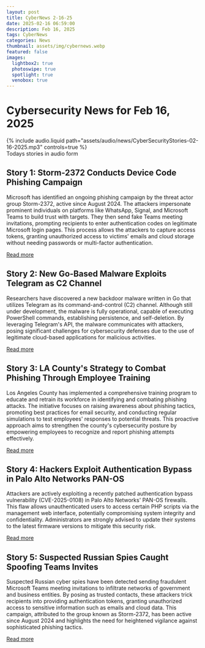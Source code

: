 ```yaml
---
layout: post
title: CyberNews 2-16-25
date: 2025-02-16 06:59:00
description: Feb 16, 2025
tags: CyberNews
categories: News
thumbnail: assets/img/cybernews.webp
featured: false
images:
  lightbox2: true
  photoswipe: true
  spotlight: true
  venobox: true
---
```


# Cybersecurity News for Feb 16, 2025

<div class="row mt-3">
    <div class="col-sm mt-3 mt-md-0">
        {% include audio.liquid path="assets/audio/news/CyberSecurityStories-02-16-2025.mp3" controls=true %}
    </div>
</div>
<div class="caption">
  Todays stories in audio form
</div>

## Story 1: Storm-2372 Conducts Device Code Phishing Campaign

Microsoft has identified an ongoing phishing campaign by the threat actor group Storm-2372, active since August 2024. The attackers impersonate prominent individuals on platforms like WhatsApp, Signal, and Microsoft Teams to build trust with targets. They then send fake Teams meeting invitations, prompting recipients to enter authentication codes on legitimate Microsoft login pages. This process allows the attackers to capture access tokens, granting unauthorized access to victims' emails and cloud storage without needing passwords or multi-factor authentication.

[Read more](https://www.microsoft.com/en-us/security/blog/2025/02/13/storm-2372-conducts-device-code-phishing-campaign/)

## Story 2: New Go-Based Malware Exploits Telegram as C2 Channel

Researchers have discovered a new backdoor malware written in Go that utilizes Telegram as its command-and-control (C2) channel. Although still under development, the malware is fully operational, capable of executing PowerShell commands, establishing persistence, and self-deletion. By leveraging Telegram's API, the malware communicates with attackers, posing significant challenges for cybersecurity defenses due to the use of legitimate cloud-based applications for malicious activities.

[Read more](https://cybersecuritynews.com/new-go-based-malware-exploits-telegram-and-use-it-as-c2-channel/)

## Story 3: LA County's Strategy to Combat Phishing Through Employee Training

Los Angeles County has implemented a comprehensive training program to educate and retrain its workforce in identifying and combating phishing attacks. The initiative focuses on raising awareness about phishing tactics, promoting best practices for email security, and conducting regular simulations to test employees' responses to potential threats. This proactive approach aims to strengthen the county's cybersecurity posture by empowering employees to recognize and report phishing attempts effectively.

[Read more](https://www.csoonline.com/article/3825425/ciso-success-story-how-la-county-trains-and-retrains-workers-to-fight-phishing.html)

## Story 4: Hackers Exploit Authentication Bypass in Palo Alto Networks PAN-OS

Attackers are actively exploiting a recently patched authentication bypass vulnerability (CVE-2025-0108) in Palo Alto Networks' PAN-OS firewalls. This flaw allows unauthenticated users to access certain PHP scripts via the management web interface, potentially compromising system integrity and confidentiality. Administrators are strongly advised to update their systems to the latest firmware versions to mitigate this security risk.

[Read more](https://www.bleepingcomputer.com/news/security/hackers-exploit-authentication-bypass-in-palo-alto-networks-pan-os/)

## Story 5: Suspected Russian Spies Caught Spoofing Teams Invites

Suspected Russian cyber spies have been detected sending fraudulent Microsoft Teams meeting invitations to infiltrate networks of government and business entities. By posing as trusted contacts, these attackers trick recipients into providing authentication tokens, granting unauthorized access to sensitive information such as emails and cloud data. This campaign, attributed to the group known as Storm-2372, has been active since August 2024 and highlights the need for heightened vigilance against sophisticated phishing tactics.

[Read more](https://www.theregister.com/2025/02/15/russia_spies_spoofing_teams/)
